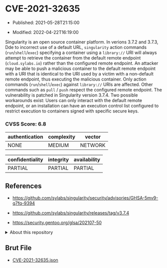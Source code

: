 # CVE-2021-32635

- Published: 2021-05-28T21:15:00

- Modified: 2022-04-22T16:19:00

Singularity is an open source container platform. In verions 3.7.2 and 3.7.3, Dde to incorrect use of a default URL, `singularity` action commands (`run`/`shell`/`exec`) specifying a container using a `library://` URI will always attempt to retrieve the container from the default remote endpoint (`cloud.sylabs.io`) rather than the configured remote endpoint. An attacker may be able to push a malicious container to the default remote endpoint with a URI that is identical to the URI used by a victim with a non-default remote endpoint, thus executing the malicious container. Only action commands (`run`/`shell`/`exec`) against `library://` URIs are affected. Other commands such as `pull` / `push` respect the configured remote endpoint. The vulnerability is patched in Singularity version 3.7.4. Two possible workarounds exist: Users can only interact with the default remote endpoint, or an installation can have an execution control list configured to restrict execution to containers signed with specific secure keys.

### CVSS Score: **6.8**

| authentication | complexity | vector |
| --- | --- | --- |
| NONE | MEDIUM | NETWORK |

| confidentiality | integrity | availability |
| --- | --- | --- |
| PARTIAL | PARTIAL | PARTIAL |

## References

* https://github.com/sylabs/singularity/security/advisories/GHSA-5mv9-q7fq-9394

* https://github.com/sylabs/singularity/releases/tag/v3.7.4

* https://security.gentoo.org/glsa/202107-50

<details>
<summary>About this repository</summary> 

  This repository is part of the project [Live Hack CVE](https://github.com/Live-Hack-CVE). Main website can be found [www.live-hack.org](https://www.live-hack.org) 
  
  Made by [Sn0wAlice](https://github.com/Sn0wAlice) for the people that care about security and need to have a feed of the latest CVEs. Hope you enjoy it, don't forget to star the repo and follow me on [Twitter](https://twitter.com/Sn0wAlice) and [Github](https://github.com/Sn0wAlice). And that is my [personnal website](https://www.alice-snow.me/)

  - [Home Page](https://github.com/Live-Hack-CVE)
  - [Framework](https://github.com/Live-Hack-CVE/cve-framework)
  - [CVE database](https://github.com/Live-Hack-CVE/full_database)
  - [Changelog](https://github.com/Live-Hack-CVE/Changelog)
</details>

## Brut File

* [CVE-2021-32635.json](https://raw.githubusercontent.com/Live-Hack-CVE/full_database/main/cves/2021/CVE-2021-32635.json)

